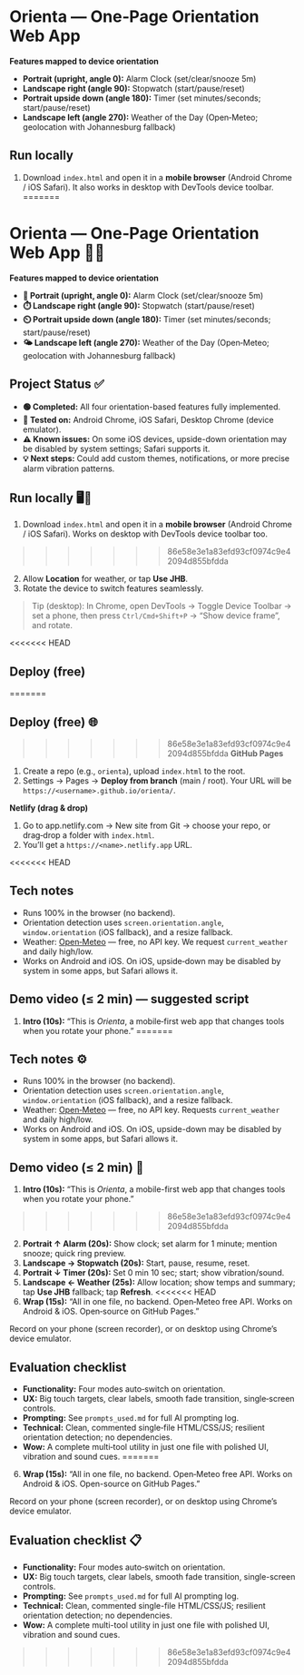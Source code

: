 
# Orienta — One‑Page Orientation Web App

**Features mapped to device orientation**

- **Portrait (upright, angle 0):** Alarm Clock (set/clear/snooze 5m)
- **Landscape right (angle 90):** Stopwatch (start/pause/reset)
- **Portrait upside down (angle 180):** Timer (set minutes/seconds; start/pause/reset)
- **Landscape left (angle 270):** Weather of the Day (Open‑Meteo; geolocation with Johannesburg fallback)

## Run locally
1. Download `index.html` and open it in a **mobile browser** (Android Chrome / iOS Safari). It also works in desktop with DevTools device toolbar.
=======
# Orienta — One‑Page Orientation Web App 🚀📱

**Features mapped to device orientation**

- **📌 Portrait (upright, angle 0):** Alarm Clock (set/clear/snooze 5m)
- **⏱️ Landscape right (angle 90):** Stopwatch (start/pause/reset)
- **⏲️ Portrait upside down (angle 180):** Timer (set minutes/seconds; start/pause/reset)
- **🌤️ Landscape left (angle 270):** Weather of the Day (Open‑Meteo; geolocation with Johannesburg fallback)

## Project Status ✅
- **🟢 Completed:** All four orientation-based features fully implemented.
- **📱 Tested on:** Android Chrome, iOS Safari, Desktop Chrome (device emulator).
- **⚠️ Known issues:** On some iOS devices, upside-down orientation may be disabled by system settings; Safari supports it.
- **💡 Next steps:** Could add custom themes, notifications, or more precise alarm vibration patterns.

## Run locally 🖥️📲
1. Download `index.html` and open it in a **mobile browser** (Android Chrome / iOS Safari). Works on desktop with DevTools device toolbar too.
>>>>>>> 86e58e3e1a83efd93cf0974c9e42094d855bfdda
2. Allow **Location** for weather, or tap **Use JHB**.
3. Rotate the device to switch features seamlessly.

> Tip (desktop): In Chrome, open DevTools → Toggle Device Toolbar → set a phone, then press `Ctrl/Cmd+Shift+P` → “Show device frame”, and rotate.

<<<<<<< HEAD
## Deploy (free)
=======
## Deploy (free) 🌐
>>>>>>> 86e58e3e1a83efd93cf0974c9e42094d855bfdda
**GitHub Pages**
1. Create a repo (e.g., `orienta`), upload `index.html` to the root.
2. Settings → Pages → **Deploy from branch** (main / root). Your URL will be `https://<username>.github.io/orienta/`.

**Netlify (drag & drop)**
1. Go to app.netlify.com → New site from Git → choose your repo, or drag‑drop a folder with `index.html`.
2. You’ll get a `https://<name>.netlify.app` URL.

<<<<<<< HEAD
## Tech notes
- Runs 100% in the browser (no backend).
- Orientation detection uses `screen.orientation.angle`, `window.orientation` (iOS fallback), and a resize fallback.
- Weather: [Open‑Meteo](https://open-meteo.com/) — free, no API key. We request `current_weather` and daily high/low.
- Works on Android and iOS. On iOS, upside‑down may be disabled by system in some apps, but Safari allows it.

## Demo video (≤ 2 min) — suggested script
1. **Intro (10s):** “This is *Orienta*, a mobile‑first web app that changes tools when you rotate your phone.”
=======
## Tech notes ⚙️
- Runs 100% in the browser (no backend).
- Orientation detection uses `screen.orientation.angle`, `window.orientation` (iOS fallback), and a resize fallback.
- Weather: [Open‑Meteo](https://open-meteo.com/) — free, no API key. Requests `current_weather` and daily high/low.
- Works on Android and iOS. On iOS, upside-down may be disabled by system in some apps, but Safari allows it.

## Demo video (≤ 2 min) 🎥
1. **Intro (10s):** “This is *Orienta*, a mobile-first web app that changes tools when you rotate your phone.”
>>>>>>> 86e58e3e1a83efd93cf0974c9e42094d855bfdda
2. **Portrait ↑ Alarm (20s):** Show clock; set alarm for 1 minute; mention snooze; quick ring preview.
3. **Landscape → Stopwatch (20s):** Start, pause, resume, reset.
4. **Portrait ↓ Timer (20s):** Set 0 min 10 sec; start; show vibration/sound.
5. **Landscape ← Weather (25s):** Allow location; show temps and summary; tap **Use JHB** fallback; tap **Refresh**.
<<<<<<< HEAD
6. **Wrap (15s):** “All in one file, no backend. Open‑Meteo free API. Works on Android & iOS. Open‑source on GitHub Pages.”

Record on your phone (screen recorder), or on desktop using Chrome’s device emulator.

## Evaluation checklist
- **Functionality:** Four modes auto‑switch on orientation.
- **UX:** Big touch targets, clear labels, smooth fade transition, single‑screen controls.
- **Prompting:** See `prompts_used.md` for full AI prompting log.
- **Technical:** Clean, commented single‑file HTML/CSS/JS; resilient orientation detection; no dependencies.
- **Wow:** A complete multi‑tool utility in just one file with polished UI, vibration and sound cues.
=======
6. **Wrap (15s):** “All in one file, no backend. Open‑Meteo free API. Works on Android & iOS. Open-source on GitHub Pages.”

Record on your phone (screen recorder), or on desktop using Chrome’s device emulator.

## Evaluation checklist 📋
- **Functionality:** Four modes auto‑switch on orientation.
- **UX:** Big touch targets, clear labels, smooth fade transition, single-screen controls.
- **Prompting:** See `prompts_used.md` for full AI prompting log.
- **Technical:** Clean, commented single-file HTML/CSS/JS; resilient orientation detection; no dependencies.
- **Wow:** A complete multi-tool utility in just one file with polished UI, vibration and sound cues.
>>>>>>> 86e58e3e1a83efd93cf0974c9e42094d855bfdda
